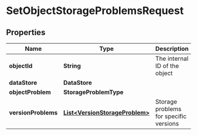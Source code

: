 

# SetObjectStorageProblemsRequest


## Properties

Name | Type | Description | Notes
------------ | ------------- | ------------- | -------------
**objectId** | **String** | The internal ID of the object | 
**dataStore** | **DataStore** |  | 
**objectProblem** | **StorageProblemType** |  |  [optional]
**versionProblems** | [**List&lt;VersionStorageProblem&gt;**](VersionStorageProblem.md) | Storage problems for specific versions |  [optional]



